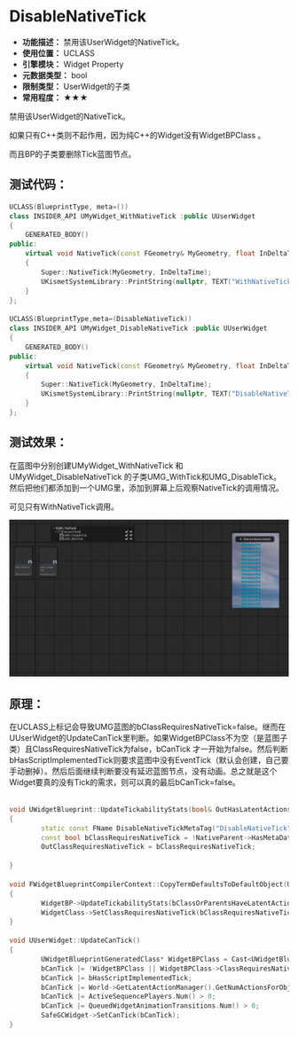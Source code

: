 ﻿# DisableNativeTick

- **功能描述：** 禁用该UserWidget的NativeTick。
- **使用位置：** UCLASS
- **引擎模块：** Widget Property
- **元数据类型：** bool
- **限制类型：** UserWidget的子类
- **常用程度：** ★★★

禁用该UserWidget的NativeTick。

如果只有C++类则不起作用，因为纯C++的Widget没有WidgetBPClass 。

而且BP的子类要删除Tick蓝图节点。

## 测试代码：

```cpp
UCLASS(BlueprintType, meta=())
class INSIDER_API UMyWidget_WithNativeTick :public UUserWidget
{
	GENERATED_BODY()
public:
	virtual void NativeTick(const FGeometry& MyGeometry, float InDeltaTime) override
	{
		Super::NativeTick(MyGeometry, InDeltaTime);
		UKismetSystemLibrary::PrintString(nullptr, TEXT("WithNativeTick"), true);
	}
};

UCLASS(BlueprintType,meta=(DisableNativeTick))
class INSIDER_API UMyWidget_DisableNativeTick :public UUserWidget
{
	GENERATED_BODY()
public:
	virtual void NativeTick(const FGeometry& MyGeometry, float InDeltaTime) override
	{
		Super::NativeTick(MyGeometry, InDeltaTime);
		UKismetSystemLibrary::PrintString(nullptr, TEXT("DisableNativeTick"), true);
	}
};
```

## 测试效果：

在蓝图中分别创建UMyWidget_WithNativeTick 和UMyWidget_DisableNativeTick 的子类UMG_WithTick和UMG_DisableTick。然后把他们都添加到一个UMG里，添加到屏幕上后观察NativeTick的调用情况。

可见只有WithNativeTick调用。

![Untitled](Untitled.png)

## 原理：

在UCLASS上标记会导致UMG蓝图的bClassRequiresNativeTick=false。继而在UUserWidget的UpdateCanTick里判断。如果WidgetBPClass不为空（是蓝图子类）且ClassRequiresNativeTick为false，bCanTick 才一开始为false。然后判断bHasScriptImplementedTick则要求蓝图中没有EventTick（默认会创建，自己要手动删掉）。然后后面继续判断要没有延迟蓝图节点，没有动画。总之就是这个Widget要真的没有Tick的需求，则可以真的最后bCanTick=false。

```cpp

void UWidgetBlueprint::UpdateTickabilityStats(bool& OutHasLatentActions, bool& OutHasAnimations, bool& OutClassRequiresNativeTick)
{
		static const FName DisableNativeTickMetaTag("DisableNativeTick");
		const bool bClassRequiresNativeTick = !NativeParent->HasMetaData(DisableNativeTickMetaTag);
		OutClassRequiresNativeTick = bClassRequiresNativeTick;

}

void FWidgetBlueprintCompilerContext::CopyTermDefaultsToDefaultObject(UObject* DefaultObject)
{
		WidgetBP->UpdateTickabilityStats(bClassOrParentsHaveLatentActions, bClassOrParentsHaveAnimations, bClassRequiresNativeTick);
		WidgetClass->SetClassRequiresNativeTick(bClassRequiresNativeTick);
}

void UUserWidget::UpdateCanTick()
{
		UWidgetBlueprintGeneratedClass* WidgetBPClass = Cast<UWidgetBlueprintGeneratedClass>(GetClass());
		bCanTick |= !WidgetBPClass || WidgetBPClass->ClassRequiresNativeTick();
		bCanTick |= bHasScriptImplementedTick;
		bCanTick |= World->GetLatentActionManager().GetNumActionsForObject(this) != 0;
		bCanTick |= ActiveSequencePlayers.Num() > 0;
		bCanTick |= QueuedWidgetAnimationTransitions.Num() > 0;
		SafeGCWidget->SetCanTick(bCanTick);
}
```